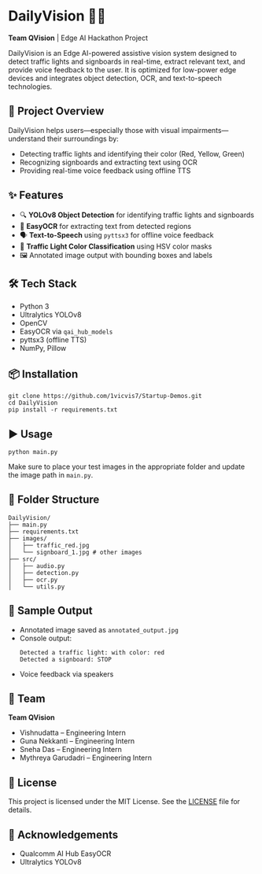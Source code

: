 
<!DOCTYPE html>
<html lang="en">
<head>
    <meta charset="UTF-8">
</head>
<body>

<h1>DailyVision 🚦🧠</h1>
<p><strong>Team QVision</strong> | Edge AI Hackathon Project</p>

<p>DailyVision is an Edge AI-powered assistive vision system designed to detect traffic lights and signboards in real-time, extract relevant text, and provide voice feedback to the user. It is optimized for low-power edge devices and integrates object detection, OCR, and text-to-speech technologies.</p>

<h2>🚀 Project Overview</h2>
<p>DailyVision helps users—especially those with visual impairments—understand their surroundings by:</p>
<ul>
    <li>Detecting traffic lights and identifying their color (Red, Yellow, Green)</li>
    <li>Recognizing signboards and extracting text using OCR</li>
    <li>Providing real-time voice feedback using offline TTS</li>
</ul>

<h2>✨ Features</h2>
<ul>
    <li>🔍 <strong>YOLOv8 Object Detection</strong> for identifying traffic lights and signboards</li>
    <li>🧾 <strong>EasyOCR</strong> for extracting text from detected regions</li>
    <li>🗣️ <strong>Text-to-Speech</strong> using <code>pyttsx3</code> for offline voice feedback</li>
    <li>🎨 <strong>Traffic Light Color Classification</strong> using HSV color masks</li>
    <li>🖼️ Annotated image output with bounding boxes and labels</li>
</ul>

<h2>🛠️ Tech Stack</h2>
<ul>
    <li>Python 3</li>
    <li>Ultralytics YOLOv8</li>
    <li>OpenCV</li>
    <li>EasyOCR via <code>qai_hub_models</code></li>
    <li>pyttsx3 (offline TTS)</li>
    <li>NumPy, Pillow</li>
</ul>

<h2>📦 Installation</h2>
<pre><code>git clone https://github.com/1vicvis7/Startup-Demos.git
cd DailyVision
pip install -r requirements.txt
</code></pre>

<h2>▶️ Usage</h2>
<pre><code>python main.py</code></pre>
<p>Make sure to place your test images in the appropriate folder and update the image path in <code>main.py</code>.</p>

<h2>📁 Folder Structure</h2>
<pre><code>DailyVision/
├── main.py
├── requirements.txt
├── images/
│   ├── traffic_red.jpg
│   └── signboard_1.jpg # other images
├── src/
│   ├── audio.py
│   ├── detection.py
│   ├── ocr.py
│   └── utils.py
</code></pre>

<h2>🧪 Sample Output</h2>
<ul>
    <li>Annotated image saved as <code>annotated_output.jpg</code></li>
    <li>Console output:
        <pre><code>Detected a traffic light: with color: red
Detected a signboard: STOP</code></pre>
    </li>
    <li>Voice feedback via speakers</li>
</ul>

<h2>👥 Team</h2>
<p><strong>Team QVision</strong></p>
<ul>
    <li>Vishnudatta – Engineering Intern</li>
    <li>Guna Nekkanti – Engineering Intern</li>
    <li>Sneha Das – Engineering Intern</li>
    <li>Mythreya Garudadri – Engineering Intern</li>
</ul>

<h2>📄 License</h2>
<p>This project is licensed under the MIT License. See the <a href="https://github.com/qualcomm/Startup-Demos/blob/main/LICENSE.txt">LICENSE</a> file for details.</p>

<h2>🏁 Acknowledgements</h2>
<ul>
    <li>Qualcomm AI Hub EasyOCR</li>
    <li>Ultralytics YOLOv8</li>
</ul>

</body>
</html>
